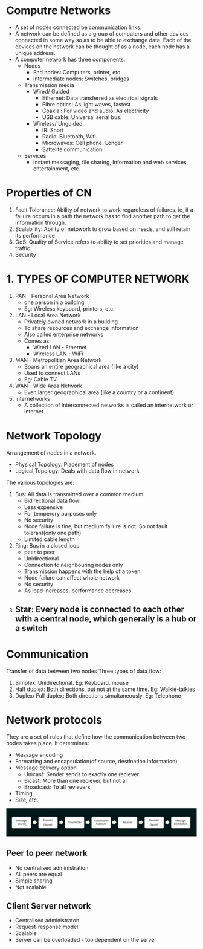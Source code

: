 # Computre Networks

- A set of nodes connected be communication links.
- A network can be defined as a group of computers and other devices connected in some way so as to be able to exchange data. Each of the devices on the network can be thought of as a node, each node has a unique address.
- A computer network has three components:
   - Nodes
     - End nodes: Computers, printer, etc
     - Intermediate nodes: Switches, bridges
   - Transmission media
     - Wired/ Guided
        - Ethernet: Data transferred as electrical signals
        - Fibre optics: As light waves, fastest
        - Coaxial: For video and audio. As electricity
        - USB cable: Universal serial bus. 
     - Wireless/ Unguided
        - IR: Short
        - Radio: Bluetooth, Wifi
        - Microwaves: Cell phone. Longer
        - Sattelite communication
   - Services
     - Instant messaging, file sharing, Information and web services, entertainment, etc. 

# Properties of CN
1. Fault Tolerance: Ability of network to work regardless of failures. ie, if a failure occurs in a path the network has to find another path to get the information through.
2. Scalability: Ability of netowork to grow based on needs, and still retain its performance
3. QoS: Quality of Service refers to ability to set priorities and manage traffic.
4. Security
   
# 1. TYPES OF COMPUTER NETWORK
1. PAN - Personal Area Network
   - one person in a building
   - Eg: Wireless keyboard, printers, etc.
2. LAN - Local Area Network
   - Privately owned network in a building
   - To share resources and exchange information
   - Also called enterprise networks
   - Comes as:
     - Wired LAN - Ethernet
     - Wireless LAN - WiFi
3. MAN - Metropolitian Area Network
   - Spans an entire geographical area (like a city)
   - Used to connect LANs
   - Eg: Cable TV
4. WAN - Wide Area Network
   - Even larger geographical area (like a country or a continent)
5. Internetworks
   - A collection of interconnected networks is called an internetwork or internet.

# Network Topology
Arrangement of nodes in a network.
 - Physical Topology: Placement of nodes
 - Logical Topology: Deals with data flow in network

The various topologies are:
 1. Bus: All data is transmitted over a common medium
    - Bidirectional data flow.  
    - Less expensive
    - For temperory purposes only
    - No security
    - Node failure is fine, but medium failure is not. So not fault tolerant(only one path)
    - Limited cable length
 2. Ring: Bus in a closed loop
    - peer to peer
    - Unidirectional
    - Connection to neighbouring nodes only
    - Transmission happens with the help of a token
    - Node failure can affect whole network
    - No security
    - As load increases, performance decreases
 3. Star: Every node is connected to each other with a central node, which generally is a hub or a switch
    - 

# Communication
Transfer of data between two nodes
Three types of data flow:
1. Simplex: Unidirectional. Eg: Keyboard, mouse
2. Half duplex: Both directions, but not at the same time. Eg: Walkie-talkies
3. Duplex/ Full duplex: Both directions simultaneously. Eg: Telephone


# Network protocols
They are a set of rules that define how the communication between two nodes takes place.
It determines:
 - Message encoding
 - Formatting and encapsulation(of source, destination information)
 - Message delivery option
   - Unicast: Sender sends to exactly one reciever
   - Bicast: More than one reciever, but not all
   - Broadcast: To all revievers.
 - Timing
 - Size, etc.

![Alt text](<Screenshot from 2023-11-19 11-33-34.png>)


## Peer to peer network
- No centralised administration
- All peers are equal 
- Simple sharing
- Not scalable

## Client Server network
- Centralised administraton
- Request-response model
- Scalable
- Server can be overloaded - too dependent on the server